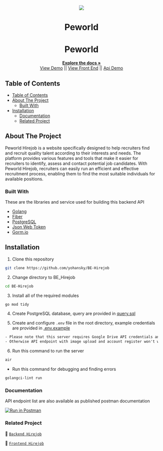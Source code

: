 <br />
<div align="center">
  <img src="https://github.com/yohansky/BE-Hirejob/assets/69236028/5e71bf99-695c-4663-bdc1-aed6e17534c0" />
  <br />
  <h1>Peworld</h1>
   <h1>Peworld</h1>
  <p align="center">
    <a href="https://github.com/hasbiriza/BE-HIREJOB"><strong>Explore the docs »</strong></a>
    <br />
  <a href="https://peworld-hiring-app.vercel.app/">View Demo</a>
    ||
     <a href="https://github.com/hasbiriza/FE-HIREJOB">View Front End</a>
    ||
    <a href="https://documenter.getpostman.com/view/31500374/2sA3QwcpsG">Api Demo</a>
  </p>
</div>

  ## Table of Contents

- [Table of Contents](#table-of-contents)
- [About The Project](#about-the-project)
  - [Built With](#built-with)
- [Installation](#installation)
  - [Documentation](#documentation)
  - [Related Project](#related-project)

 ## About The Project

 Peworld Hirejob is a website specifically designed to help recruiters find and recruit quality talent according to their interests and needs. The platform provides various features and tools that make it easier for recruiters to identify, assess and contact potential job candidates. With Peworld Hirejob, recruiters can easily run an efficient and effective recruitment process, enabling them to find the most suitable individuals for available positions.

 ### Built With
 These are the libraries and service used for building this backend API

- [Golang](https://go.dev/)
- [Fiber](https://gofiber.io/)
- [PostgreSQL](https://www.postgresql.org/)
- [Json Web Token](https://jwt.io/)
- [Gorm.io](https://gorm.io/index.html)

## Installation
1. Clone this repository

```sh
git clone https://github.com/yohansky/BE-Hirejob
```

2. Change directory to BE_Hirejob

```sh
cd BE-Hirejob
```

3. Install all of the required modules

```sh
go mod tidy
```

4. Create PostgreSQL database, query are provided in [query.sql](./query.sql)

5. Create and configure `.env` file in the root directory, example credentials are provided in [.env.example](./.env.example)

```txt
- Please note that this server requires Google Drive API credentials and Gmail service account
- Otherwise API endpoint with image upload and account register won't work properly
```

6. Run this command to run the server

```sh
air
```

- Run this command for debugging and finding errors

```sh
golangci-lint run
```

### Documentation



API endpoint list are also available as published postman documentation

[![Run in Postman](https://run.pstmn.io/button.svg)](https://documenter.getpostman.com/view/31500374/2sA3Qy69Bh)

### Related Project
:rocket: [`Backend Hirejob`](https://github.com/hasbiriza/BE-HIREJOB)

:rocket: [`Frontend Hirejob`](https://github.com/hasbiriza/FE-HIREJOB)
